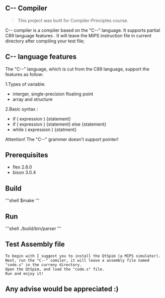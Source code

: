 C-- Compiler
---

> This project was built for Compiler-Principles course.

C-- compiler is a compiler based on the "C--" language.
It supports partial C89 language features .
It will leave the MIPS instruction file in current directory after compiling your test file; 

## C-- language features
The "C--" language, which is cut from the C89 language, support the features as follow:

1.Types of variable: 
- interger, single-precision floating point
- array and structure

2.Basic syntax :
- if ( expression ) {statement}
- if ( expression ) {statement} else {statement}
- while ( expression ) {statment}

Attention! The "C--" grammer doesn't support pointer!

## Prerequisites
- flex 2.6.0
- bison 3.0.4
## Build 
'''shell
$make 
'''

## Run 
'''shell
./build/bin/parser <your-test-filename>
'''
    
## Test Assembly file
    To begin with I suggest you to install the QtSpim (a MIPS simulator).
    Next, run the "C--" comiler, it will leave a assembly file named "code.s" in the curreny directory.
    Open the QtSpim, and load the "code.s" file.
    Run and enjoy it!

## Any advise would be appreciated :)
